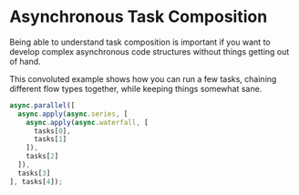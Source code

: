 # Asynchronous Task Composition

Being able to understand task composition is important if you want to develop complex asynchronous code structures without things getting out of hand.

This convoluted example shows how you can run a few tasks, chaining different flow types together, while keeping things somewhat sane.

```js
async.parallel([
  async.apply(async.series, [
    async.apply(async.waterfall, [
      tasks[0],
      tasks[1]
    ]),
    tasks[2]
  ]),
  tasks[3]
], tasks[4]);
```
